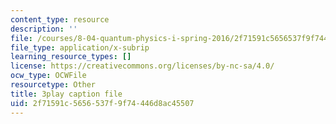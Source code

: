 ```yaml
---
content_type: resource
description: ''
file: /courses/8-04-quantum-physics-i-spring-2016/2f71591c5656537f9f74446d8ac45507_vWGP5dogNm8.vtt
file_type: application/x-subrip
learning_resource_types: []
license: https://creativecommons.org/licenses/by-nc-sa/4.0/
ocw_type: OCWFile
resourcetype: Other
title: 3play caption file
uid: 2f71591c-5656-537f-9f74-446d8ac45507
---
```

